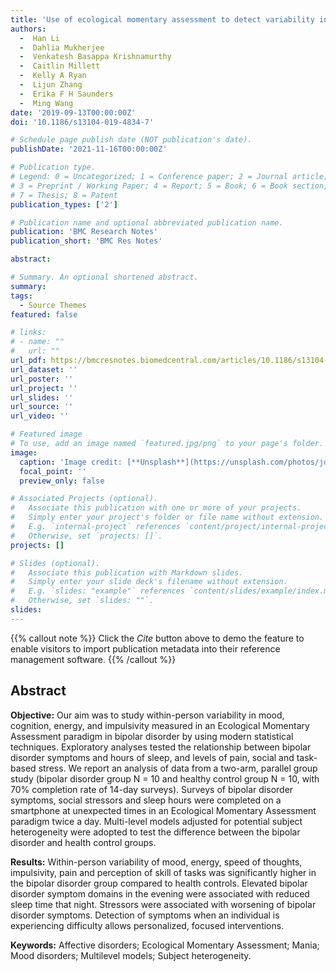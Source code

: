 ```yaml
---
title: 'Use of ecological momentary assessment to detect variability in mood, sleep and stress in bipolar disorder'
authors:
  -  Han Li
  -  Dahlia Mukherjee
  -  Venkatesh Basappa Krishnamurthy
  -  Caitlin Millett
  -  Kelly A Ryan
  -  Lijun Zhang
  -  Erika F H Saunders
  -  Ming Wang
date: '2019-09-13T00:00:00Z'
doi: '10.1186/s13104-019-4834-7'

# Schedule page publish date (NOT publication's date).
publishDate: '2021-11-16T00:00:00Z'

# Publication type.
# Legend: 0 = Uncategorized; 1 = Conference paper; 2 = Journal article;
# 3 = Preprint / Working Paper; 4 = Report; 5 = Book; 6 = Book section;
# 7 = Thesis; 8 = Patent
publication_types: ['2']

# Publication name and optional abbreviated publication name.
publication: 'BMC Research Notes'
publication_short: 'BMC Res Notes'

abstract: 

# Summary. An optional shortened abstract.
summary: 
tags:
  - Source Themes
featured: false

# links:
# - name: ""
#   url: ""
url_pdf: https://bmcresnotes.biomedcentral.com/articles/10.1186/s13104-019-4834-7
url_dataset: ''
url_poster: ''
url_project: ''
url_slides: ''
url_source: ''
url_video: ''

# Featured image
# To use, add an image named `featured.jpg/png` to your page's folder.
image:
  caption: 'Image credit: [**Unsplash**](https://unsplash.com/photos/jdD8gXaTZsc)'
  focal_point: ''
  preview_only: false

# Associated Projects (optional).
#   Associate this publication with one or more of your projects.
#   Simply enter your project's folder or file name without extension.
#   E.g. `internal-project` references `content/project/internal-project/index.md`.
#   Otherwise, set `projects: []`.
projects: []

# Slides (optional).
#   Associate this publication with Markdown slides.
#   Simply enter your slide deck's filename without extension.
#   E.g. `slides: "example"` references `content/slides/example/index.md`.
#   Otherwise, set `slides: ""`.
slides:
---
```


{{% callout note %}}
Click the _Cite_ button above to demo the feature to enable visitors to import publication metadata into their reference management software.
{{% /callout %}}

## Abstract

**Objective:** Our aim was to study within-person variability in mood, cognition, energy, and impulsivity measured in an Ecological Momentary Assessment paradigm in bipolar disorder by using modern statistical techniques. Exploratory analyses tested the relationship between bipolar disorder symptoms and hours of sleep, and levels of pain, social and task-based stress. We report an analysis of data from a two-arm, parallel group study (bipolar disorder group N = 10 and healthy control group N = 10, with 70% completion rate of 14-day surveys). Surveys of bipolar disorder symptoms, social stressors and sleep hours were completed on a smartphone at unexpected times in an Ecological Momentary Assessment paradigm twice a day. Multi-level models adjusted for potential subject heterogeneity were adopted to test the difference between the bipolar disorder and health control groups.

**Results:** Within-person variability of mood, energy, speed of thoughts, impulsivity, pain and perception of skill of tasks was significantly higher in the bipolar disorder group compared to health controls. Elevated bipolar disorder symptom domains in the evening were associated with reduced sleep time that night. Stressors were associated with worsening of bipolar disorder symptoms. Detection of symptoms when an individual is experiencing difficulty allows personalized, focused interventions.

**Keywords:** Affective disorders; Ecological Momentary Assessment; Mania; Mood disorders; Multilevel models; Subject heterogeneity.
